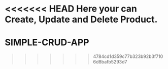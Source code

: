 <<<<<<< HEAD
Here your can Create, Update and Delete Product.
=======
# SIMPLE-CRUD-APP
>>>>>>> 4784cd1d359c77b323b92b3f7106d8bafb5293d7
